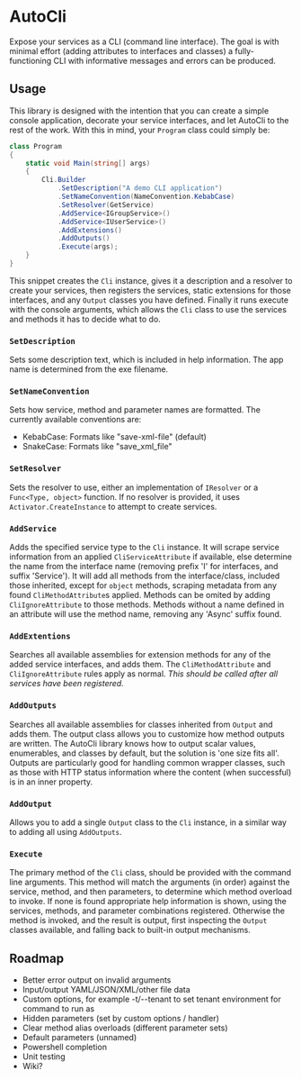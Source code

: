 # AutoCli

Expose your services as a CLI (command line interface). The goal is with minimal effort (adding
attributes to interfaces and classes) a fully-functioning CLI with informative messages and errors
can be produced.

## Usage

This library is designed with the intention that you can create a simple console application, decorate your service interfaces, and let AutoCli to the rest of the work. With this in mind, your `Program` class could simply be:

```C#
class Program
{
    static void Main(string[] args)
    {
        Cli.Builder
            .SetDescription("A demo CLI application")
            .SetNameConvention(NameConvention.KebabCase)
            .SetResolver(GetService)
            .AddService<IGroupService>()
            .AddService<IUserService>()
            .AddExtensions()
            .AddOutputs()
            .Execute(args);
    }
}
```

This snippet creates the `Cli` instance, gives it a description and a resolver to create your services, then registers the services, static extensions for those interfaces, and any `Output` classes you have defined. Finally it runs execute with the console arguments, which allows the `Cli` class to use the services and methods it has to decide what to do.

### `SetDescription`

Sets some description text, which is included in help information. The app name is determined from the exe filename.

### `SetNameConvention`

Sets how service, method and parameter names are formatted. The currently available conventions are:

 - KebabCase: Formats like "save-xml-file" (default)
 - SnakeCase: Formats like "save_xml_file"

### `SetResolver`

Sets the resolver to use, either an implementation of `IResolver` or a `Func<Type, object>` function. If no resolver is provided, it uses `Activator.CreateInstance` to attempt to create services.

### `AddService`

Adds the specified service type to the `Cli` instance. It will scrape service information from an applied `CliServiceAttribute` if available, else determine the name from the interface name (removing prefix 'I' for interfaces, and suffix 'Service'). It will add all methods from the interface/class, included those inherited, except for `object` methods, scraping metadata from any found `CliMethodAttribute`s applied. Methods can be omited by adding `CliIgnoreAttribute` to those methods. Methods without a name defined in an attribute will use the method name, removing any 'Async' suffix found.

### `AddExtentions`

Searches all available assemblies for extension methods for any of the added service interfaces, and adds them. The `CliMethodAttribute` and `CliIgnoreAttribute` rules apply as normal. _This should be called after all services have been registered._

### `AddOutputs`

Searches all available assemblies for classes inherited from `Output` and adds them. The output class allows you to customize how method outputs are written. The AutoCli library knows how to output scalar values, enumerables, and classes by default, but the solution is 'one size fits all'. Outputs are particularly good for handling common wrapper classes, such as those with HTTP status information where the content (when successful) is in an inner property.

### `AddOutput`

Allows you to add a single `Output` class to the `Cli` instance, in a similar way to adding all using `AddOutputs`.

### `Execute`

The primary method of the `Cli` class, should be provided with the command line arguments. This method will match the arguments (in order) against the service, method, and then parameters, to determine which method overload to invoke. If none is found appropriate help information is shown, using the services, methods, and parameter combinations registered. Otherwise the method is invoked, and the result is output, first inspecting the `Output` classes available, and falling back to built-in output mechanisms.

## Roadmap

* Better error output on invalid arguments
* Input/output YAML/JSON/XML/other file data
* Custom options, for example -t/--tenant to set tenant environment for command to run as
* Hidden parameters (set by custom options / handler)
* Clear method alias overloads (different parameter sets)
* Default parameters (unnamed)
* Powershell completion
* Unit testing
* Wiki?
